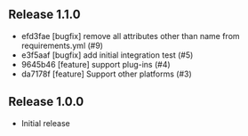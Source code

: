## Release 1.1.0

* efd3fae [bugfix] remove all attributes other than name from requirements.yml (#9)
* e3f5aaf [bugfix] add initial integration test (#5)
* 9645b46 [feature] support plug-ins (#4)
* da7178f [feature] Support other platforms (#3)

## Release 1.0.0

* Initial release
